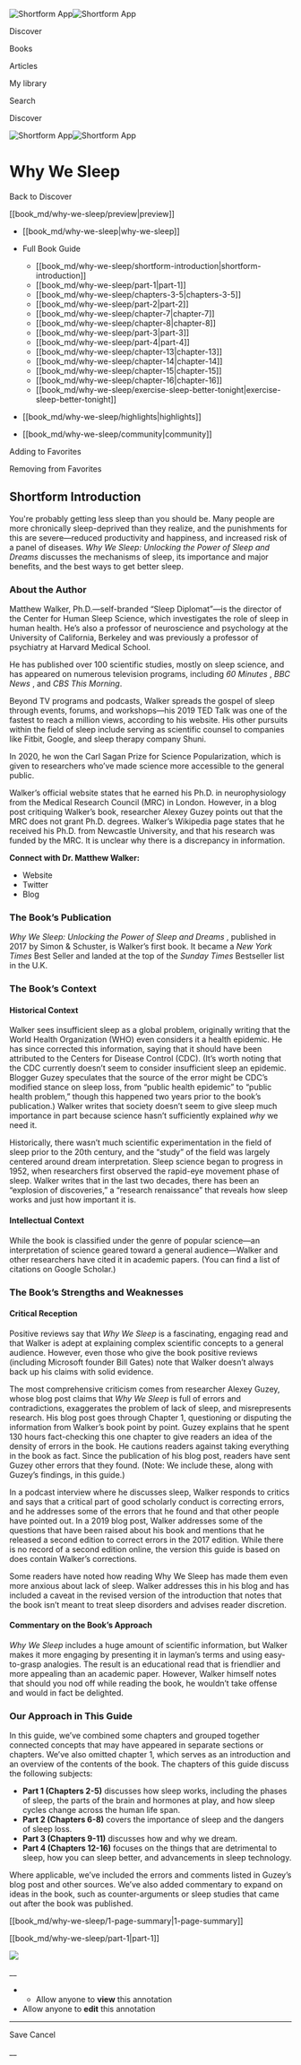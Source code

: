 ![Shortform App](/img/logo.36a2399e.svg)![Shortform App](/img/logo-dark.70c1b072.svg)

Discover

Books

Articles

My library

Search

Discover

![Shortform App](/img/logo.36a2399e.svg)![Shortform App](/img/logo-dark.70c1b072.svg)

# Why We Sleep

Back to Discover

[[book_md/why-we-sleep/preview|preview]]

  * [[book_md/why-we-sleep|why-we-sleep]]
  * Full Book Guide

    * [[book_md/why-we-sleep/shortform-introduction|shortform-introduction]]
    * [[book_md/why-we-sleep/part-1|part-1]]
    * [[book_md/why-we-sleep/chapters-3-5|chapters-3-5]]
    * [[book_md/why-we-sleep/part-2|part-2]]
    * [[book_md/why-we-sleep/chapter-7|chapter-7]]
    * [[book_md/why-we-sleep/chapter-8|chapter-8]]
    * [[book_md/why-we-sleep/part-3|part-3]]
    * [[book_md/why-we-sleep/part-4|part-4]]
    * [[book_md/why-we-sleep/chapter-13|chapter-13]]
    * [[book_md/why-we-sleep/chapter-14|chapter-14]]
    * [[book_md/why-we-sleep/chapter-15|chapter-15]]
    * [[book_md/why-we-sleep/chapter-16|chapter-16]]
    * [[book_md/why-we-sleep/exercise-sleep-better-tonight|exercise-sleep-better-tonight]]
  * [[book_md/why-we-sleep/highlights|highlights]]
  * [[book_md/why-we-sleep/community|community]]



Adding to Favorites 

Removing from Favorites 

## Shortform Introduction

You're probably getting less sleep than you should be. Many people are more chronically sleep-deprived than they realize, and the punishments for this are severe—reduced productivity and happiness, and increased risk of a panel of diseases. _Why We Sleep: Unlocking the Power of Sleep and Dreams_ discusses the mechanisms of sleep, its importance and major benefits, and the best ways to get better sleep.

### About the Author

Matthew Walker, Ph.D.—self-branded “Sleep Diplomat”—is the director of the Center for Human Sleep Science, which investigates the role of sleep in human health. He’s also a professor of neuroscience and psychology at the University of California, Berkeley and was previously a professor of psychiatry at Harvard Medical School.

He has published over 100 scientific studies, mostly on sleep science, and has appeared on numerous television programs, including _60 Minutes_ , _BBC News_ , and _CBS This Morning_.

Beyond TV programs and podcasts, Walker spreads the gospel of sleep through events, forums, and workshops—his 2019 TED Talk was one of the fastest to reach a million views, according to his website. His other pursuits within the field of sleep include serving as scientific counsel to companies like Fitbit, Google, and sleep therapy company Shuni.

In 2020, he won the Carl Sagan Prize for Science Popularization, which is given to researchers who’ve made science more accessible to the general public.

Walker’s official website states that he earned his Ph.D. in neurophysiology from the Medical Research Council (MRC) in London. However, in a blog post critiquing Walker’s book, researcher Alexey Guzey points out that the MRC does not grant Ph.D. degrees. Walker’s Wikipedia page states that he received his Ph.D. from Newcastle University, and that his research was funded by the MRC. It is unclear why there is a discrepancy in information.

**Connect with Dr. Matthew Walker:**

  * Website
  * Twitter
  * Blog



### The Book’s Publication

_Why We Sleep: Unlocking the Power of Sleep and Dreams_ , published in 2017 by Simon & Schuster, is Walker’s first book. It became a _New York Times_ Best Seller and landed at the top of the _Sunday Times_ Bestseller list in the U.K.

### The Book’s Context

#### Historical Context

Walker sees insufficient sleep as a global problem, originally writing that the World Health Organization (WHO) even considers it a health epidemic. He has since corrected this information, saying that it should have been attributed to the Centers for Disease Control (CDC). (It’s worth noting that the CDC currently doesn’t seem to consider insufficient sleep an epidemic. Blogger Guzey speculates that the source of the error might be CDC’s modified stance on sleep loss, from “public health epidemic” to “public health problem,” though this happened two years prior to the book’s publication.) Walker writes that society doesn’t seem to give sleep much importance in part because science hasn’t sufficiently explained _why_ we need it.

Historically, there wasn’t much scientific experimentation in the field of sleep prior to the 20th century, and the “study” of the field was largely centered around dream interpretation. Sleep science began to progress in 1952, when researchers first observed the rapid-eye movement phase of sleep. Walker writes that in the last two decades, there has been an “explosion of discoveries,” a “research renaissance” that reveals how sleep works and just how important it is.

#### Intellectual Context

While the book is classified under the genre of popular science—an interpretation of science geared toward a general audience—Walker and other researchers have cited it in academic papers. (You can find a list of citations on Google Scholar.)

### The Book’s Strengths and Weaknesses

#### Critical Reception

Positive reviews say that _Why We Sleep_ is a fascinating, engaging read and that Walker is adept at explaining complex scientific concepts to a general audience. However, even those who give the book positive reviews (including Microsoft founder Bill Gates) note that Walker doesn’t always back up his claims with solid evidence.

The most comprehensive criticism comes from researcher Alexey Guzey, whose blog post claims that _Why We Sleep_ is full of errors and contradictions, exaggerates the problem of lack of sleep, and misrepresents research. His blog post goes through Chapter 1, questioning or disputing the information from Walker’s book point by point. Guzey explains that he spent 130 hours fact-checking this one chapter to give readers an idea of the density of errors in the book. He cautions readers against taking everything in the book as fact. Since the publication of his blog post, readers have sent Guzey other errors that they found. (Note: We include these, along with Guzey’s findings, in this guide.)

In a podcast interview where he discusses sleep, Walker responds to critics and says that a critical part of good scholarly conduct is correcting errors, and he addresses some of the errors that he found and that other people have pointed out. In a 2019 blog post, Walker addresses some of the questions that have been raised about his book and mentions that he released a second edition to correct errors in the 2017 edition. While there is no record of a second edition online, the version this guide is based on does contain Walker’s corrections.

Some readers have noted how reading Why We Sleep has made them even more anxious about lack of sleep. Walker addresses this in his blog and has included a caveat in the revised version of the introduction that notes that the book isn’t meant to treat sleep disorders and advises reader discretion.

#### Commentary on the Book’s Approach

_Why We Sleep_ includes a huge amount of scientific information, but Walker makes it more engaging by presenting it in layman’s terms and using easy-to-grasp analogies. The result is an educational read that is friendlier and more appealing than an academic paper. However, Walker himself notes that should you nod off while reading the book, he wouldn’t take offense and would in fact be delighted.

### Our Approach in This Guide

In this guide, we’ve combined some chapters and grouped together connected concepts that may have appeared in separate sections or chapters. We’ve also omitted chapter 1, which serves as an introduction and an overview of the contents of the book. The chapters of this guide discuss the following subjects:

  * **Part 1 (Chapters 2-5)** discusses how sleep works, including the phases of sleep, the parts of the brain and hormones at play, and how sleep cycles change across the human life span.
  * **Part 2 (Chapters 6-8)** covers the importance of sleep and the dangers of sleep loss.
  * **Part 3 (Chapters 9-11)** discusses how and why we dream.
  * **Part 4 (Chapters 12-16)** focuses on the things that are detrimental to sleep, how you can sleep better, and advancements in sleep technology.



Where applicable, we’ve included the errors and comments listed in Guzey’s blog post and other sources. We’ve also added commentary to expand on ideas in the book, such as counter-arguments or sleep studies that came out after the book was published.

[[book_md/why-we-sleep/1-page-summary|1-page-summary]]

[[book_md/why-we-sleep/part-1|part-1]]

![](https://bat.bing.com/action/0?ti=56018282&Ver=2&mid=e3da14ba-ab28-4408-a3f0-62293f9a737c&sid=72e6e650642c11eeb2dd2161d176fe8d&vid=72e70890642c11eeb72d79fe7b6df2c6&vids=0&msclkid=N&pi=0&lg=en-US&sw=800&sh=600&sc=24&nwd=1&tl=Shortform%20%7C%20Book&p=https%3A%2F%2Fwww.shortform.com%2Fapp%2Fbook%2Fwhy-we-sleep%2Fshortform-introduction&r=&lt=986&evt=pageLoad&sv=1&rn=46785)

__

  *   * Allow anyone to **view** this annotation
  * Allow anyone to **edit** this annotation



* * *

Save Cancel

__



